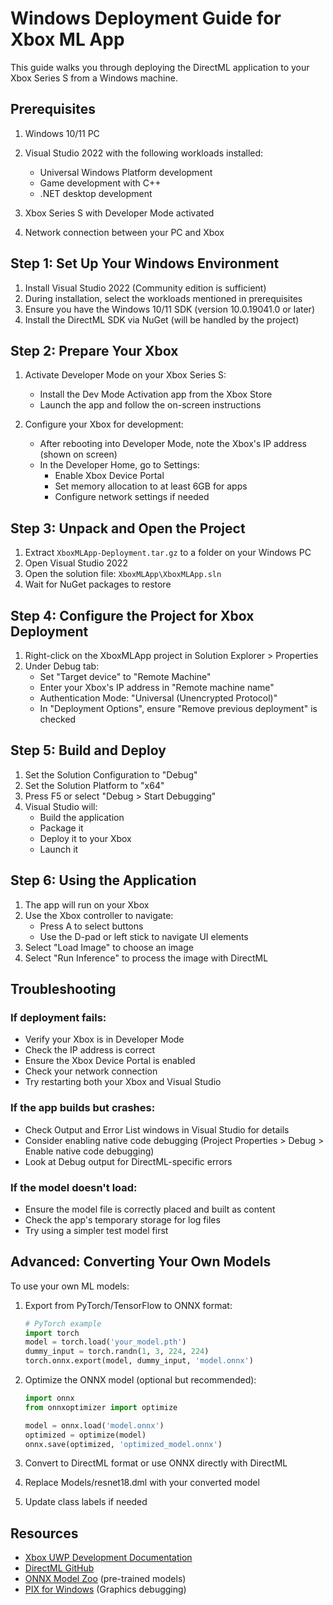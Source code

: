 # Windows Deployment Guide for Xbox ML App

This guide walks you through deploying the DirectML application to your Xbox Series S from a Windows machine.

## Prerequisites

1. Windows 10/11 PC
2. Visual Studio 2022 with the following workloads installed:
   - Universal Windows Platform development
   - Game development with C++
   - .NET desktop development

3. Xbox Series S with Developer Mode activated
4. Network connection between your PC and Xbox

## Step 1: Set Up Your Windows Environment

1. Install Visual Studio 2022 (Community edition is sufficient)
2. During installation, select the workloads mentioned in prerequisites
3. Ensure you have the Windows 10/11 SDK (version 10.0.19041.0 or later)
4. Install the DirectML SDK via NuGet (will be handled by the project)

## Step 2: Prepare Your Xbox

1. Activate Developer Mode on your Xbox Series S:
   - Install the Dev Mode Activation app from the Xbox Store
   - Launch the app and follow the on-screen instructions

2. Configure your Xbox for development:
   - After rebooting into Developer Mode, note the Xbox's IP address (shown on screen)
   - In the Developer Home, go to Settings:
     - Enable Xbox Device Portal
     - Set memory allocation to at least 6GB for apps
     - Configure network settings if needed

## Step 3: Unpack and Open the Project

1. Extract `XboxMLApp-Deployment.tar.gz` to a folder on your Windows PC
2. Open Visual Studio 2022
3. Open the solution file: `XboxMLApp\XboxMLApp.sln`
4. Wait for NuGet packages to restore

## Step 4: Configure the Project for Xbox Deployment

1. Right-click on the XboxMLApp project in Solution Explorer > Properties
2. Under Debug tab:
   - Set "Target device" to "Remote Machine"
   - Enter your Xbox's IP address in "Remote machine name"
   - Authentication Mode: "Universal (Unencrypted Protocol)"
   - In "Deployment Options", ensure "Remove previous deployment" is checked

## Step 5: Build and Deploy

1. Set the Solution Configuration to "Debug"
2. Set the Solution Platform to "x64"
3. Press F5 or select "Debug > Start Debugging"
4. Visual Studio will:
   - Build the application
   - Package it
   - Deploy it to your Xbox
   - Launch it

## Step 6: Using the Application

1. The app will run on your Xbox
2. Use the Xbox controller to navigate:
   - Press A to select buttons
   - Use the D-pad or left stick to navigate UI elements
3. Select "Load Image" to choose an image
4. Select "Run Inference" to process the image with DirectML

## Troubleshooting

### If deployment fails:
- Verify your Xbox is in Developer Mode
- Check the IP address is correct
- Ensure the Xbox Device Portal is enabled
- Check your network connection
- Try restarting both your Xbox and Visual Studio

### If the app builds but crashes:
- Check Output and Error List windows in Visual Studio for details
- Consider enabling native code debugging (Project Properties > Debug > Enable native code debugging)
- Look at Debug output for DirectML-specific errors

### If the model doesn't load:
- Ensure the model file is correctly placed and built as content
- Check the app's temporary storage for log files
- Try using a simpler test model first

## Advanced: Converting Your Own Models

To use your own ML models:

1. Export from PyTorch/TensorFlow to ONNX format:
   ```python
   # PyTorch example
   import torch
   model = torch.load('your_model.pth')
   dummy_input = torch.randn(1, 3, 224, 224)
   torch.onnx.export(model, dummy_input, 'model.onnx')
   ```

2. Optimize the ONNX model (optional but recommended):
   ```python
   import onnx
   from onnxoptimizer import optimize
   
   model = onnx.load('model.onnx')
   optimized = optimize(model)
   onnx.save(optimized, 'optimized_model.onnx')
   ```

3. Convert to DirectML format or use ONNX directly with DirectML
4. Replace Models/resnet18.dml with your converted model
5. Update class labels if needed

## Resources

- [Xbox UWP Development Documentation](https://docs.microsoft.com/en-us/windows/uwp/xbox-apps/)
- [DirectML GitHub](https://github.com/microsoft/DirectML)
- [ONNX Model Zoo](https://github.com/onnx/models) (pre-trained models)
- [PIX for Windows](https://devblogs.microsoft.com/pix/) (Graphics debugging) 